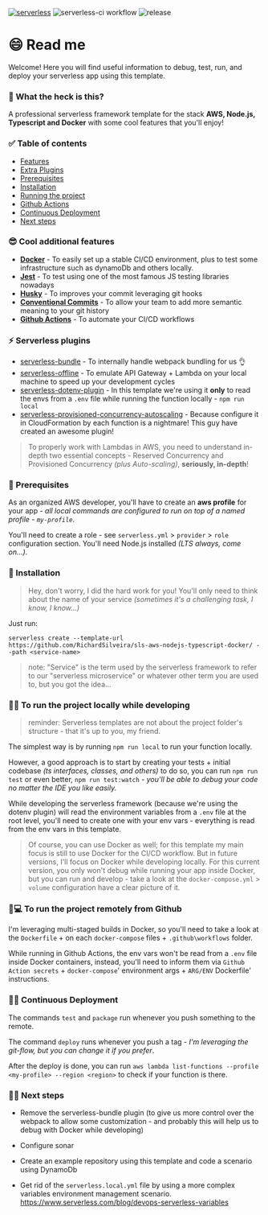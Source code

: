 [![serverless](http://public.serverless.com/badges/v3.svg)](http://www.serverless.com)
![serverless-ci workflow](https://github.com/RichardSilveira/sls-aws-nodejs-typescript-docker/actions/workflows/serverless-ci.yml/badge.svg)
![release](https://img.shields.io/github/v/tag/RichardSilveira/sls-aws-nodejs-typescript-docker?include_prereleases)


# 😄 Read me

Welcome! Here you will find useful information to debug, test, run, and deploy your serverless app using this template.

### 🤔 What the heck is this?

A professional serverless framework template for the stack **AWS, Node.js, Typescript and Docker** with some cool features that you'll enjoy!

### ✅ Table of contents
- [Features](#-cool-additional-features)
- [Extra Plugins](#-serverless-plugins)
- [Prerequisites](#-prerequisites)
- [Installation](#-installation)
- [Running the project](#-to-run-the-project-locally-while-developing)
- [Github Actions](#-to-run-the-project-remotely-from-github)
- [Continuous Deployment](#-continuous-deployment)
- [Next steps](#-next-steps)

### 😎 Cool additional features

- **[Docker](https://docs.docker.com/get-started/overview/)** - To easily set up a stable CI/CD environment, plus to test some infrastructure such as dynamoDb and others locally.
- **[Jest](https://jestjs.io/)** - To test using one of the most famous JS testing libraries nowadays
- **[Husky](https://typicode.github.io/husky/#/)** - To improves your commit leveraging git hooks
- **[Conventional Commits](https://www.conventionalcommits.org/en/)** - To allow your team to add more semantic meaning to your git history
- **[Github Actions](https://github.com/features/actions)** - To automate your CI/CD workflows

### ⚡ Serverless plugins

  - [serverless-bundle](https://www.npmjs.com/package/serverless-bundle) - To internally handle webpack bundling for us 👌
  - [serverless-offline](https://www.npmjs.com/package/serverless-offline) - To emulate API Gateway + Lambda on your local machine to speed up your development cycles
  - [serverless-dotenv-plugin](https://www.npmjs.com/package/serverless-dotenv-plugin) - In this template we're using it **only** to read the envs from a `.env` file while running the function locally - `npm run local` 
  - [serverless-provisioned-concurrency-autoscaling](https://medium.com/neiman-marcus-tech/serverless-provisioned-concurrency-autoscaling-3d8ec23d10c) - Because configure it in CloudFormation by each function is a nightmare! This guy have created an awesome plugin!

  > To properly work with Lambdas in AWS, you need to understand in-depth two essential concepts - Reserved Concurrency and Provisioned Concurrency *(plus Auto-scaling)*, **seriously, in-depth**!

### 🎯 Prerequisites

As an organized AWS developer, you'll have to create an **aws profile** for your app - *all local commands are configured to run on top of a named profile - `my-profile`*.

You'll need to create a role - see `serverless.yml` > `provider` > `role` configuration section.
You'll need Node.js installed *(LTS always, come on...)*.


### 🚀 Installation

> Hey, don't worry, I did the hard work for you! You'll only need to think about the name of your service *(sometimes it's a challenging task, I know, I know...)*

Just run:

`serverless create --template-url https://github.com/RichardSilveira/sls-aws-nodejs-typescript-docker/ --path <service-name>`

> note: "Service" is the term used by the serverless framework to refer to our "serverless microservice" or whatever other term you are used to, but you got the idea...


### 🧑‍💻 To run the project locally while developing

> reminder: Serverless templates are not about the project folder's structure - that it's up to you, my friend.

The simplest way is by running `npm run local` to run your function locally.

However, a good approach is to start by creating your tests + initial codebase *(ts interfaces, classes, and others)* to do so, you can run `npm run test` or even better, `npm run test:watch` - *you'll be able to debug your code no matter the IDE you like easily.*

While developing the serverless framework (because we're using the dotenv plugin) will read the environment variables from a `.env` file at the root level, you'll need to create one with your env vars - everything is read from the env vars in this template.

> Of course, you can use Docker as well; for this template my main focus is still to use Docker for the CI/CD workflow. But in future versions, I'll focus on Docker while developing locally. For this current version, you only won't debug while running your app inside Docker, but you can run and develop - take a look at the `docker-compose.yml` > `volume` configuration have a clear picture of it.

### 🤖💻 To run the project remotely from Github

I'm leveraging multi-staged builds in Docker, so you'll need to take a look at the `Dockerfile` + on each `docker-compose` files + `.github\workflows` folder.

While running in Github Actions, the env vars won't be read from a `.env` file inside Docker containers, instead, you'll need to inform them via `Github Action secrets` + `docker-compose`' environment args + `ARG/ENV` Dockerfile' instructions.

### 😵‍💫 Continuous Deployment

The commands `test` and `package` run whenever you push something to the remote.

The command `deploy` runs whenever you push a tag - *I'm leveraging the git-flow, but you can change it if you prefer*.

After the deploy is done, you can run `aws lambda list-functions --profile <my-profile> --region <region>` to check if your function is there.


### 👨‍🔧 Next steps

- Remove the serverless-bundle plugin (to give us more control over the webpack to allow some customization - and probably this will help us to debug with Docker while developing)

- Configure sonar

- Create an example repository using this template and code a scenario using DynamoDb

- Get rid of the `serverless.local.yml` file by using a more complex variables environment management scenario.
  https://www.serverless.com/blog/devops-serverless-variables

